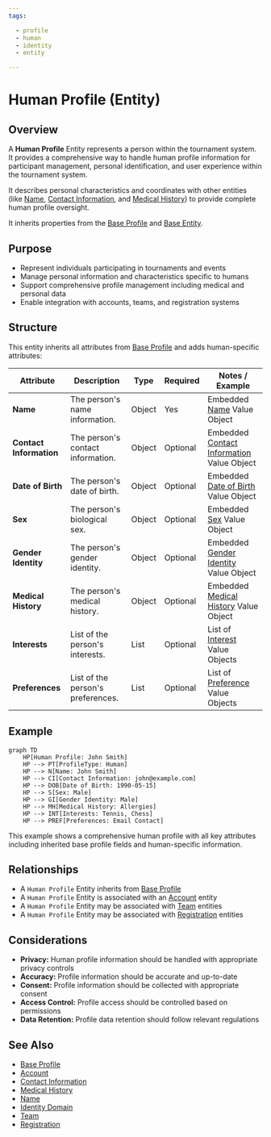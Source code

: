 ```yaml
---
tags:

  - profile
  - human
  - identity
  - entity

---
```


# Human Profile (Entity)

## Overview

A **Human Profile** Entity represents a person within the tournament system. It provides a comprehensive way to handle human profile information for participant management, personal identification, and user experience within the tournament system.

It describes personal characteristics and coordinates with other entities (like [Name](../attributes/name.md), [Contact Information](../contact_information.md), and [Medical History](../attributes/medical_history/medical_history.md)) to provide complete human profile oversight.

It inherits properties from the [Base Profile](base_profile.md) and [Base Entity](../../foundation/base_entity.md).

## Purpose

- Represent individuals participating in tournaments and events
- Manage personal information and characteristics specific to humans
- Support comprehensive profile management including medical and personal data
- Enable integration with accounts, teams, and registration systems

## Structure

This entity inherits all attributes from [Base Profile](base_profile.md) and adds human-specific attributes:

| Attribute               | Description                                               | Type     | Required | Notes / Example                                                     |
| ----------------------- | --------------------------------------------------------- | -------- | -------- | ------------------------------------------------------------------- |
| **Name**                | The person's name information.                            | Object   | Yes      | Embedded [Name](../attributes/name.md) Value Object                               |
| **Contact Information** | The person's contact information.                         | Object   | Optional | Embedded [Contact Information](../contact_information.md) Value Object |
| **Date of Birth**       | The person's date of birth.                               | Object   | Optional | Embedded [Date of Birth](../attributes/date_of_birth.md) Value Object             |
| **Sex**                 | The person's biological sex.                              | Object   | Optional | Embedded [Sex](../attributes/sex.md) Value Object                                 |
| **Gender Identity**     | The person's gender identity.                             | Object   | Optional | Embedded [Gender Identity](../attributes/gender_identity.md) Value Object         |
| **Medical History**     | The person's medical history.                             | Object   | Optional | Embedded [Medical History](../attributes/medical_history/medical_history.md) Value Object         |
| **Interests**           | List of the person's interests.                           | List     | Optional | List of [Interest](../attributes/interest.md) Value Objects                       |
| **Preferences**         | List of the person's preferences.                         | List     | Optional | List of [Preference](../attributes/preference.md) Value Objects                   |

## Example

```mermaid
graph TD
    HP[Human Profile: John Smith]
    HP --> PT[ProfileType: Human]
    HP --> N[Name: John Smith]
    HP --> CI[Contact Information: john@example.com]
    HP --> DOB[Date of Birth: 1990-05-15]
    HP --> S[Sex: Male]
    HP --> GI[Gender Identity: Male]
    HP --> MH[Medical History: Allergies]
    HP --> INT[Interests: Tennis, Chess]
    HP --> PREF[Preferences: Email Contact]
```

This example shows a comprehensive human profile with all key attributes including inherited base profile fields and human-specific information.

## Relationships

- A `Human Profile` Entity inherits from [Base Profile](base_profile.md)
- A `Human Profile` Entity is associated with an [Account](../account/account.md) entity
- A `Human Profile` Entity may be associated with [Team](../../team/README.md) entities
- A `Human Profile` Entity may be associated with [Registration](../../registration/README.md) entities

## Considerations

- **Privacy:** Human profile information should be handled with appropriate privacy controls
- **Accuracy:** Profile information should be accurate and up-to-date
- **Consent:** Profile information should be collected with appropriate consent
- **Access Control:** Profile access should be controlled based on permissions
- **Data Retention:** Profile data retention should follow relevant regulations

## See Also

- [Base Profile](base_profile.md)
- [Account](../account/account.md)
- [Contact Information](../contact_information.md)
- [Medical History](../attributes/medical_history/medical_history.md)
- [Name](../attributes/name.md)
- [Identity Domain](../README.md)
- [Team](../../team/README.md)
- [Registration](../../registration/README.md)

